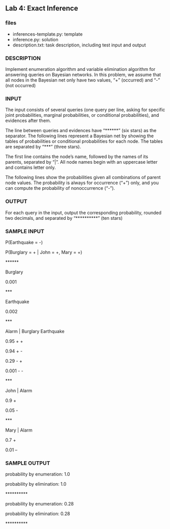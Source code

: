 ## Lab 4: Exact Inference

### files
* inferences-template.py: template
* inference.py: solution
* description.txt: task description, including test input and output

### DESCRIPTION

Implement enumeration algorithm and variable elimination algorithm for answering queries on Bayesian networks. 
In this problem, we assume that all nodes in the Bayesian net only have two values, “+” (occurred) and “-” (not occurred) 

### INPUT

The input consists of several queries (one query per line, asking for specific joint probabilities, marginal probabilities, or conditional probabilities), and evidences after them. 

The line between queries and evidences have “\*\*\*\*\*\*” (six stars) as the separator. The following lines represent a Bayesian net by showing the tables of probabilities or conditional probabilities for each node. The tables are separated by “\*\*\*” (three stars). 

The first line contains the node’s name, followed by the names of its parents, separated by “|”. All node names begin with an uppercase letter and contains letter only. 

The following lines show the probabilities given all combinations of parent node values. The probability is always for occurrence (“+”) only, and you can compute the probability of nonoccurrence (“-”). 

### OUTPUT

For each query in the input, output the corresponding probability, rounded two decimals, and separated by “\*\*\*\*\*\*\*\*\*\*” (ten stars) 

### SAMPLE INPUT

P(Earthquake = -)

P(Burglary = + | John = +, Mary = +)

\*\*\*\*\*\*

Burglary

0.001

\*\*\*

Earthquake

0.002

\*\*\*

Alarm | Burglary Earthquake

0.95 + +

0.94 + -

0.29 - +

0.001 - -

\*\*\*

John | Alarm

0.9 +

0.05 -

\*\*\*

Mary | Alarm

0.7 +

0.01 –

### SAMPLE OUTPUT
probability by enumeration:  1.0

probability by elimination:  1.0

\*\*\*\*\*\*\*\*\*\*

probability by enumeration:  0.28

probability by elimination:  0.28

\*\*\*\*\*\*\*\*\*\*
